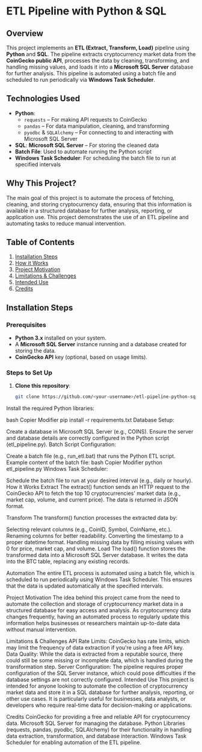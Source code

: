# ETL Pipeline with Python & SQL

## Overview
This project implements an **ETL (Extract, Transform, Load)** pipeline using **Python** and **SQL**. The pipeline extracts cryptocurrency market data from the **CoinGecko public API**, processes the data by cleaning, transforming, and handling missing values, and loads it into a **Microsoft SQL Server** database for further analysis. This pipeline is automated using a batch file and scheduled to run periodically via **Windows Task Scheduler**.

## Technologies Used
- **Python**:
  - `requests` – For making API requests to CoinGecko
  - `pandas` – For data manipulation, cleaning, and transforming
  - `pyodbc` & `SQLAlchemy` – For connecting to and interacting with Microsoft SQL Server
- **SQL**: **Microsoft SQL Server** – For storing the cleaned data
- **Batch File**: Used to automate running the Python script
- **Windows Task Scheduler**: For scheduling the batch file to run at specified intervals

## Why This Project?

The main goal of this project is to automate the process of fetching, cleaning, and storing cryptocurrency data, ensuring that this information is available in a structured database for further analysis, reporting, or application use. This project demonstrates the use of an ETL pipeline and automating tasks to reduce manual intervention.

## Table of Contents
1. [Installation Steps](#installation-steps)
2. [How it Works](#how-it-works)
3. [Project Motivation](#project-motivation)
4. [Limitations & Challenges](#limitations--challenges)
5. [Intended Use](#intended-use)
6. [Credits](#credits)

## Installation Steps

### Prerequisites
- **Python 3.x** installed on your system.
- A **Microsoft SQL Server** instance running and a database created for storing the data.
- **CoinGecko API** key (optional, based on usage limits).

### Steps to Set Up
1. **Clone this repository**:
   ```bash
   git clone https://github.com/<your-username>/etl-pipeline-python-sql.git
Install the required Python libraries:

bash
Copier
Modifier
pip install -r requirements.txt
Database Setup:

Create a database in Microsoft SQL Server (e.g., COINS).
Ensure the server and database details are correctly configured in the Python script (etl_pipeline.py).
Batch Script Configuration:

Create a batch file (e.g., run_etl.bat) that runs the Python ETL script. Example content of the batch file:
bash
Copier
Modifier
python etl_pipeline.py
Windows Task Scheduler:

Schedule the batch file to run at your desired interval (e.g., daily or hourly).
How it Works
Extract
The extract() function sends an HTTP request to the CoinGecko API to fetch the top 10 cryptocurrencies' market data (e.g., market cap, volume, and current price). The data is returned in JSON format.

Transform
The transform() function processes the extracted data by:

Selecting relevant columns (e.g., CoinID, Symbol, CoinName, etc.).
Renaming columns for better readability.
Converting the timestamp to a proper datetime format.
Handling missing data by filling missing values with 0 for price, market cap, and volume.
Load
The load() function stores the transformed data into a Microsoft SQL Server database. It writes the data into the BTC table, replacing any existing records.

Automation
The entire ETL process is automated using a batch file, which is scheduled to run periodically using Windows Task Scheduler. This ensures that the data is updated automatically at the specified intervals.

Project Motivation
The idea behind this project came from the need to automate the collection and storage of cryptocurrency market data in a structured database for easy access and analysis. As cryptocurrency data changes frequently, having an automated process to regularly update this information helps businesses or researchers maintain up-to-date data without manual intervention.

Limitations & Challenges
API Rate Limits: CoinGecko has rate limits, which may limit the frequency of data extraction if you're using a free API key.
Data Quality: While the data is extracted from a reputable source, there could still be some missing or incomplete data, which is handled during the transformation step.
Server Configuration: The pipeline requires proper configuration of the SQL Server instance, which could pose difficulties if the database settings are not correctly configured.
Intended Use
This project is intended for anyone looking to automate the collection of cryptocurrency market data and store it in a SQL database for further analysis, reporting, or other use cases. It is particularly useful for businesses, data analysts, or developers who require real-time data for decision-making or applications.

Credits
CoinGecko for providing a free and reliable API for cryptocurrency data.
Microsoft SQL Server for managing the database.
Python Libraries (requests, pandas, pyodbc, SQLAlchemy) for their functionality in handling data extraction, transformation, and database interaction.
Windows Task Scheduler for enabling automation of the ETL pipeline.
